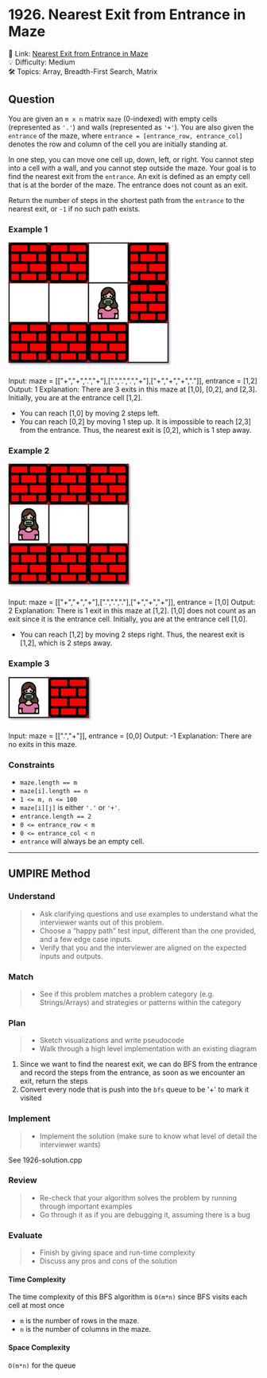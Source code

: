 # 1926. Nearest Exit from Entrance in Maze

🔗 Link: [Nearest Exit from Entrance in Maze](https://leetcode.com/problems/nearest-exit-from-entrance-in-maze/description/)<br>
💡 Difficulty: Medium<br>
🛠️ Topics: Array, Breadth-First Search, Matrix<br>

## Question

You are given an `m x n` matrix `maze` (0-indexed) with empty cells (represented as `'.'`) and walls (represented as `'+'`). You are also given the `entrance` of the maze, where `entrance = [entrance_row, entrance_col]` denotes the row and column of the cell you are initially standing at.

In one step, you can move one cell up, down, left, or right. You cannot step into a cell with a wall, and you cannot step outside the maze. Your goal is to find the nearest exit from the `entrance`. An exit is defined as an empty cell that is at the border of the maze. The entrance does not count as an exit.

Return the number of steps in the shortest path from the `entrance` to the nearest exit, or `-1` if no such path exists.

### Example 1

![](./example1.png)

Input: maze = [["+","+",".","+"],[".",".",".","+"],["+","+","+","."]], entrance = [1,2]
Output: 1
Explanation: There are 3 exits in this maze at [1,0], [0,2], and [2,3].
Initially, you are at the entrance cell [1,2].
- You can reach [1,0] by moving 2 steps left.
- You can reach [0,2] by moving 1 step up.
It is impossible to reach [2,3] from the entrance.
Thus, the nearest exit is [0,2], which is 1 step away.

### Example 2

![](./example2.png)

Input: maze = [["+","+","+"],[".",".","."],["+","+","+"]], entrance = [1,0]
Output: 2
Explanation: There is 1 exit in this maze at [1,2].
[1,0] does not count as an exit since it is the entrance cell.
Initially, you are at the entrance cell [1,0].
- You can reach [1,2] by moving 2 steps right.
Thus, the nearest exit is [1,2], which is 2 steps away.

### Example 3

![](./example3.png)

Input: maze = [[".","+"]], entrance = [0,0]
Output: -1
Explanation: There are no exits in this maze.

### Constraints

* `maze.length == m`
* `maze[i].length == n`
* `1 <= m, n <= 100`
* `maze[i][j]` is either `'.'` or `'+'`.
* `entrance.length == 2`
* `0 <= entrance_row < m`
* `0 <= entrance_col < n`
* `entrance` will always be an empty cell.

---

## UMPIRE Method

### Understand

> - Ask clarifying questions and use examples to understand what the interviewer wants out of this problem.
> - Choose a “happy path” test input, different than the one provided, and a few edge case inputs. 
> - Verify that you and the interviewer are aligned on the expected inputs and outputs.

### Match
> - See if this problem matches a problem category (e.g. Strings/Arrays) and strategies or patterns within the category

### Plan
> - Sketch visualizations and write pseudocode
> - Walk through a high level implementation with an existing diagram

1. Since we want to find the nearest exit, we can do BFS from the entrance and record the steps from the entrance, as soon as we encounter an exit, return the steps
2. Convert every node that is push into the `bfs` queue to be '+' to mark it visited

### Implement
> - Implement the solution (make sure to know what level of detail the interviewer wants)

See 1926-solution.cpp

### Review
> - Re-check that your algorithm solves the problem by running through important examples
> - Go through it as if you are debugging it, assuming there is a bug

### Evaluate
> - Finish by giving space and run-time complexity
> - Discuss any pros and cons of the solution

#### Time Complexity

The time complexity of this BFS algorithm is `O(m*n)` since BFS visits each cell at most once
* `m` is the number of rows in the maze.
* `n` is the number of columns in the maze.

#### Space Complexity

`O(m*n)` for the queue